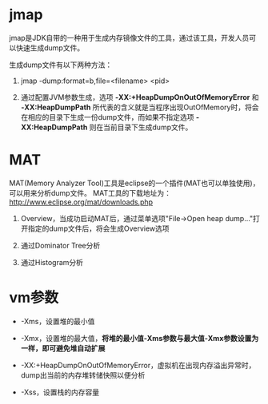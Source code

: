 #  jmap
jmap是JDK自带的一种用于生成内存镜像文件的工具，通过该工具，开发人员可以快速生成dump文件。

生成dump文件有以下两种方法：
1. jmap -dump:format=b,file=\<filename\> \<pid\>

2. 通过配置JVM参数生成，选项 **-XX:+HeapDumpOnOutOfMemoryError** 和 **-XX:HeapDumpPath** 所代表的含义就是当程序出现OutOfMemory时，将会在相应的目录下生成一份dump文件，而如果不指定选项 **-XX:HeapDumpPath** 则在当前目录下生成dump文件。

# MAT
MAT(Memory Analyzer Tool)工具是eclipse的一个插件(MAT也可以单独使用)，可以用来分析dump文件。
MAT工具的下载地址为：http://www.eclipse.org/mat/downloads.php

1. Overview，当成功启动MAT后，通过菜单选项"File->Open heap dump..."打开指定的dump文件后，将会生成Overview选项

2. 通过Dominator Tree分析

3. 通过Histogram分析

# vm参数
- -Xms，设置堆的最小值

- -Xmx，设置堆的最大值，**将堆的最小值-Xms参数与最大值-Xmx参数设置为一样，即可避免堆自动扩展**

- -XX:+HeapDumpOnOutOfMemoryError，虚拟机在出现内存溢出异常时，dump出当前的内存堆转储快照以便分析

- -Xss，设置栈的内存容量

